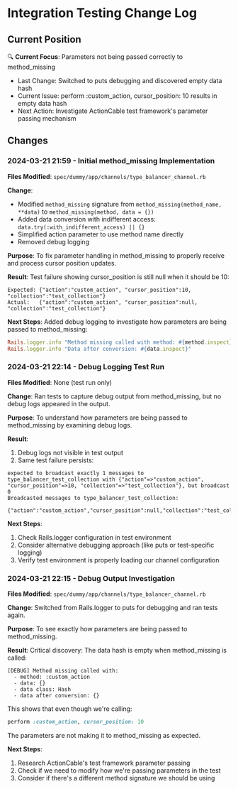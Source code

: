 # Integration Testing Change Log

## Current Position
🔍 **Current Focus**: Parameters not being passed correctly to method_missing
- Last Change: Switched to puts debugging and discovered empty data hash
- Current Issue: perform :custom_action, cursor_position: 10 results in empty data hash
- Next Action: Investigate ActionCable test framework's parameter passing mechanism

## Changes

### 2024-03-21 21:59 - Initial method_missing Implementation
**Files Modified**: `spec/dummy/app/channels/type_balancer_channel.rb`

**Change**:
- Modified `method_missing` signature from `method_missing(method_name, **data)` to `method_missing(method, data = {})`
- Added data conversion with indifferent access: `data.try(:with_indifferent_access) || {}`
- Simplified action parameter to use method name directly
- Removed debug logging

**Purpose**: 
To fix parameter handling in method_missing to properly receive and process cursor position updates.

**Result**:
Test failure showing cursor_position is still null when it should be 10:
```
Expected: {"action":"custom_action", "cursor_position":10, "collection":"test_collection"}
Actual:   {"action":"custom_action", "cursor_position":null, "collection":"test_collection"}
```

**Next Steps**:
Added debug logging to investigate how parameters are being passed to method_missing:
```ruby
Rails.logger.info "Method missing called with method: #{method.inspect}, data: #{data.inspect}, data class: #{data.class}"
Rails.logger.info "Data after conversion: #{data.inspect}"
```

### 2024-03-21 22:14 - Debug Logging Test Run
**Files Modified**: None (test run only)

**Change**:
Ran tests to capture debug output from method_missing, but no debug logs appeared in the output.

**Purpose**: 
To understand how parameters are being passed to method_missing by examining debug logs.

**Result**:
1. Debug logs not visible in test output
2. Same test failure persists:
```
expected to broadcast exactly 1 messages to type_balancer_test_collection with {"action"=>"custom_action", "cursor_position"=>10, "collection"=>"test_collection"}, but broadcast 0
Broadcasted messages to type_balancer_test_collection:
   {"action":"custom_action","cursor_position":null,"collection":"test_collection"}
```

**Next Steps**:
1. Check Rails.logger configuration in test environment
2. Consider alternative debugging approach (like puts or test-specific logging)
3. Verify test environment is properly loading our channel configuration

### 2024-03-21 22:15 - Debug Output Investigation
**Files Modified**: `spec/dummy/app/channels/type_balancer_channel.rb`

**Change**:
Switched from Rails.logger to puts for debugging and ran tests again.

**Purpose**: 
To see exactly how parameters are being passed to method_missing.

**Result**:
Critical discovery: The data hash is empty when method_missing is called:
```
[DEBUG] Method missing called with:
  - method: :custom_action
  - data: {}
  - data class: Hash
  - data after conversion: {}
```

This shows that even though we're calling:
```ruby
perform :custom_action, cursor_position: 10
```
The parameters are not making it to method_missing as expected.

**Next Steps**:
1. Research ActionCable's test framework parameter passing
2. Check if we need to modify how we're passing parameters in the test
3. Consider if there's a different method signature we should be using
